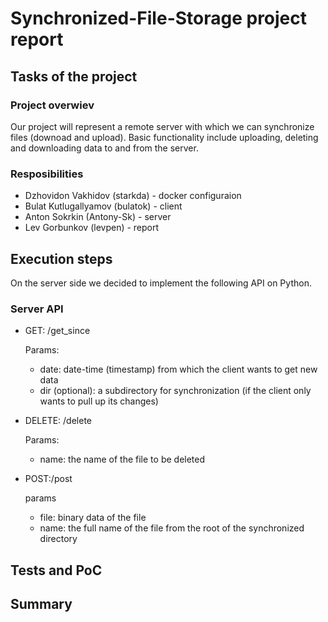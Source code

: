 #  Synchronized-File-Storage project report

## Tasks of the project

### Project overwiev

Our project will represent a remote server with which we can synchronize files (downoad and upload). Basic functionality include uploading, deleting and downloading data to and from the server.

### Resposibilities

- Dzhovidon Vakhidov (starkda) - docker configuraion
- Bulat Kutlugallyamov (bulatok) - client
- Anton Sokrkin (Antony-Sk) - server
- Lev Gorbunkov (levpen) - report

## Execution steps

On the server side we decided to implement the following API on Python.
### Server API
- GET: /get_since
  
  Params:
  - date: date-time (timestamp) from which the client wants to get new data 
  - dir (optional): a subdirectory for synchronization (if the client only wants to pull up its changes)
- DELETE: /delete
  
  Params:
  - name: the name of the file to be deleted
- POST:/post
  
  params
  - file: binary data of the file
  - name: the full name of the file from the root of the synchronized directory


## Tests and PoC



## Summary
